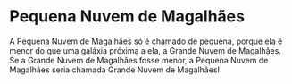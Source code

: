 # Pequena Nuvem de Magalhães

A Pequena Nuvem de Magalhães só é chamado de pequena, porque ela é menor do que
uma galáxia próxima a ela, a Grande Nuvem de Magalhães. Se a Grande Nuvem de
Magalhães fosse menor, a Pequena Nuvem de Magalhães seria chamada Grande Nuvem
de Magalhães!
